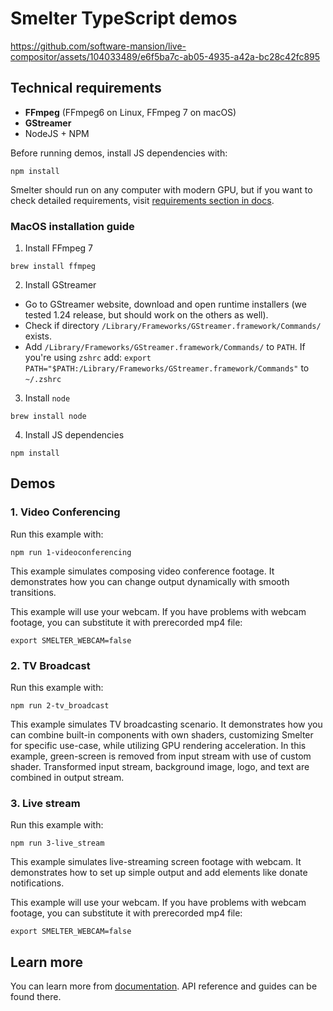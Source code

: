 # Smelter TypeScript demos

https://github.com/software-mansion/live-compositor/assets/104033489/e6f5ba7c-ab05-4935-a42a-bc28c42fc895

## Technical requirements

- **FFmpeg** (FFmpeg6 on Linux, FFmpeg 7 on macOS)
- **GStreamer**
- NodeJS + NPM

Before running demos, install JS dependencies with:

```console
npm install
```
Smelter should run on any computer with modern GPU, but if you want to check detailed requirements, visit [requirements section in docs](https://compositor.live/docs/deployment/requirements).

### MacOS installation guide

1. Install FFmpeg 7
```console
brew install ffmpeg
```

2. Install GStreamer

- Go to GStreamer website, download and open runtime installers (we tested 1.24 release, but should work on the others as well).
- Check if directory `/Library/Frameworks/GStreamer.framework/Commands/` exists.
- Add `/Library/Frameworks/GStreamer.framework/Commands/` to `PATH`.
If you're using `zshrc` add: `export PATH="$PATH:/Library/Frameworks/GStreamer.framework/Commands"` to `~/.zshrc`

3. Install `node`

```console
brew install node
```

4. Install JS dependencies

```console
npm install
```

## Demos

### 1. Video Conferencing

Run this example with:

```console
npm run 1-videoconferencing
```

This example simulates composing video conference footage.
It demonstrates how you can change output dynamically with smooth transitions.

This example will use your webcam. If you have problems with webcam footage, you can substitute it with prerecorded mp4 file:

```console
export SMELTER_WEBCAM=false
```

### 2. TV Broadcast

Run this example with:

```console
npm run 2-tv_broadcast
```

This example simulates TV broadcasting scenario.
It demonstrates how you can combine built-in components with own shaders, customizing Smelter for specific use-case, while utilizing GPU rendering acceleration.
In this example, green-screen is removed from input stream with use of custom shader. Transformed input stream, background image, logo, and text are combined in output stream.

### 3. Live stream

Run this example with:

```console
npm run 3-live_stream
```

This example simulates live-streaming screen footage with webcam.
It demonstrates how to set up simple output and add elements like donate notifications.

This example will use your webcam. If you have problems with webcam footage, you can substitute it with prerecorded mp4 file:

```console
export SMELTER_WEBCAM=false
```

## Learn more

You can learn more from [documentation](https://compositor.live/docs/intro).
API reference and guides can be found there.
